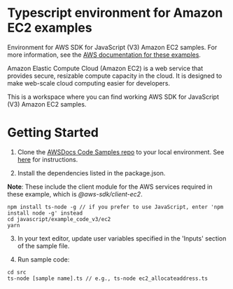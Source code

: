 # Typescript environment for Amazon EC2 examples
Environment for AWS SDK for JavaScript (V3) Amazon EC2 samples. For more information, see the 
[AWS documentation for these examples](https://docs.aws.amazon.com/sdk-for-javascript/v3/developer-guide/ec2-examples.html).
 
Amazon Elastic Compute Cloud (Amazon EC2) is a web service that provides secure, resizable compute capacity in the cloud. 
It is designed to make web-scale cloud computing easier for developers.

This is a workspace where you can find working AWS SDK for JavaScript (V3) Amazon EC2 samples. 

# Getting Started

1. Clone the [AWSDocs Code Samples repo](https://github.com/awsdocs/aws-doc-sdk-examples) to your local environment. 
   See [here](https://docs.github.com/en/github/creating-cloning-and-archiving-repositories/cloning-a-repository) for 
   instructions.

1. Install the dependencies listed in the package.json.

**Note**: These include the client module for the AWS services required in these example, 
which is *@aws-sdk/client-ec2*.
```
npm install ts-node -g // if you prefer to use JavaScript, enter 'npm install node -g' instead
cd javascript/example_code_v3/ec2
yarn
```

3. In your text editor, update user variables specified in the 'Inputs' section of the sample file.

4. Run sample code:
```
cd src
ts-node [sample name].ts // e.g., ts-node ec2_allocateaddress.ts
```



